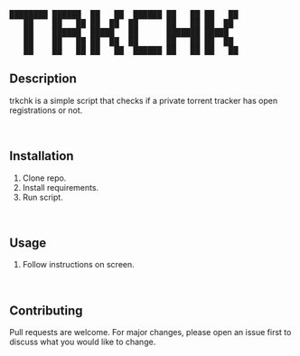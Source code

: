 <pre>
████████ ██████  ██   ██  ██████ ██   ██ ██   ██ 
   ██    ██   ██ ██  ██  ██      ██   ██ ██  ██  
   ██    ██████  █████   ██      ███████ █████   
   ██    ██   ██ ██  ██  ██      ██   ██ ██  ██  
   ██    ██   ██ ██   ██  ██████ ██   ██ ██   ██
</pre>

## Description
trkchk is a simple script that checks if a private torrent tracker has open registrations or not.

<br>

## Installation
1. Clone repo.
2. Install requirements.
3. Run script.

<br>

## Usage
1. Follow instructions on screen.

<br>

## Contributing
Pull requests are welcome. For major changes, please open an issue first to discuss what you would like to change.